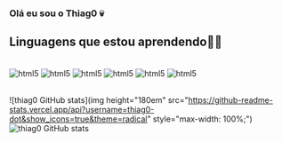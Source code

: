 
### Olá eu sou o Thiag0 💀

## Linguagens que estou aprendendo🧛‍♂️

<div style="display: inline_block"></br>
    <img align="center" alt="html5" src="https://img.shields.io/badge/C%23-239120?style=for-the-badge&logo=c-sharp&logoColor=white" />
    <img align="center" alt="html5" src="https://img.shields.io/badge/Xamarin-3498DB?style=for-the-badge&logo=xamarin&logoColor=white" />
    <img align="center" alt="html5" src="https://img.shields.io/badge/Python-3776AB?style=for-the-badge&logo=python&logoColor=white" />
    <img align="center" alt="html5" src="https://img.shields.io/badge/C%2B%2B-00599C?style=for-the-badge&logo=c%2B%2B&logoColor=white" />
    <img align="center" alt="html5" src="https://img.shields.io/badge/PHP-777BB4?style=for-the-badge&logo=php&logoColor=white" />
    <img align="center" alt="html5" src="https://img.shields.io/badge/MySQL-00000F?style=for-the-badge&logo=mysql&logoColor=white" />
</div>
</br>

![thiag0 GitHub stats](img height="180em" src="https://github-readme-stats.vercel.app/api?username=thiag0-dot&show_icons=true&theme=radical" style="max-width: 100%;")
![thiag0 GitHub stats](https://github-readme-stats.vercel.app/api/top-langs/?username=thiag0-dot&theme=radical)
</br>

